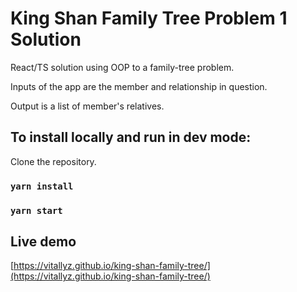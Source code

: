 
# King Shan Family Tree Problem 1 Solution

React/TS solution using OOP to a family-tree problem. 

Inputs of the app are the member and relationship in question. 

Output is a list of member's relatives.   

## To install locally and run in dev mode:
Clone the repository.
### `yarn install`
### `yarn start`

## Live demo

[https://vitallyz.github.io/king-shan-family-tree/](https://vitallyz.github.io/king-shan-family-tree/)
